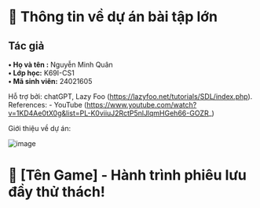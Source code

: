 # 🚀 Thông tin về dự án bài tập lớn  

## Tác giả  
**• Họ và tên :** Nguyễn Minh Quân  
**• Lớp học:** K69I-CS1  
**• Mã sinh viên:** 24021605


 
Hỗ trợ bởi: chatGPT,  Lazy Foo (https://lazyfoo.net/tutorials/SDL/index.php).  
References: - YouTube (https://www.youtube.com/watch?v=1KD4Ae0tX0g&list=PL-K0viiuJ2RctP5nlJlqmHGeh66-GOZR_)  

Giới thiệu về dự án:  

![image](https://github.com/user-attachments/assets/7a6cdbbe-14f2-46ec-85c5-31aa1a94bddb)  

# 🚀 [Tên Game] - Hành trình phiêu lưu đầy thử thách!





